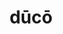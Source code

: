 ---
title: dūcō
meaning: to lead
ch: [seven, ten, mt, mt5thru7, f1, f, ss, ss4, 7r]
pos: verb
inf: dūcere
secondppstem: dūc
infend: ere
thirdpp: dūxī
fourthpp: ductus
conjugation: third
derivatives: productive, conducive, conductor, induce
laudio: ../assets/audio/duco-laudio.mp3
six: y
---